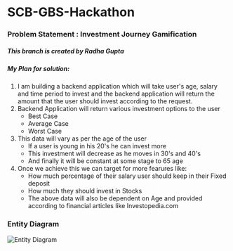 # SCB-GBS-Hackathon
### Problem Statement : Investment Journey Gamification

##### This branch is created by Radha Gupta 


##### My Plan for solution:
1. I am building a backend application which will take user's age, salary and time period to invest and the backend application will return the amount that the user should invest according to the request.
2. Backend Application will return various investment options to the user 
    - Best Case
    - Average Case
    - Worst Case
3. This data will vary as per the age of the user
    - If a user is young in his 20's he can invest more 
    - This investment will decrease as he moves in 30's and 40's
    - And finally it will be constant at some stage to 65 age
4. Once we achieve this we can target for more fearures like:
    - How much percentage of their salary user should keep in their Fixed deposit
    - How much they should invest in Stocks
    - The above data will also be dependent on Age and provided according to financial articles like Investopedia.com

### Entity Diagram 
![Entity Diagram](https://github.com/Geetanjalikarn/SCB-GBS-Hackathon/blob/Radha-Gupta/Entity_Relation_Code/App_Entity_Diagram.png?raw=true)    